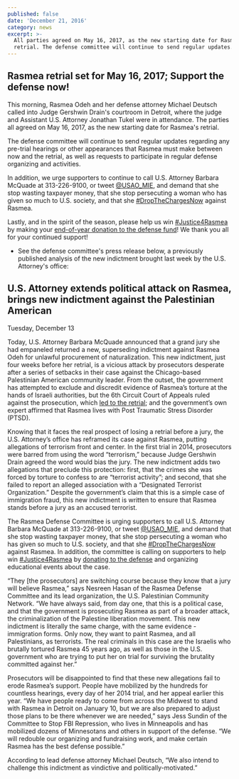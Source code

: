 ```yaml
---
published: false
date: 'December 21, 2016'
category: news
excerpt: >-
  All parties agreed on May 16, 2017, as the new starting date for Rasmea's
  retrial. The defense committee will continue to send regular updates.
---
```

## Rasmea retrial set for May 16, 2017; Support the defense now!

This morning, Rasmea Odeh and her defense attorney Michael Deutsch called into Judge Gershwin Drain's courtroom in Detroit, where the judge and Assistant U.S. Attorney Jonathan Tukel were in attendance.  The parties all agreed on May 16, 2017, as the new starting date for Rasmea's retrial.

The defense committee will continue to send regular updates regarding any pre-trial hearings or other appearances that Rasmea must make between now and the retrial, as well as requests to participate in regular defense organizing and activities.  

In addition, we urge supporters to continue to call U.S. Attorney Barbara McQuade at 313-226-9100, or tweet [@USAO_MIE](https://twitter.com/usao_mie), and demand that she stop wasting taxpayer money, that she stop persecuting a woman who has given so much to U.S. society, and that she [#DropTheChargesNow](https://twitter.com/hashtag/DropTheChargesNow?src=hash) against Rasmea.

Lastly, and in the spirit of the season, please help us win [#Justice4Rasmea](https://twitter.com/hashtag/Justice4Rasmea?src=hash) by making your [end-of-year donation to the defense fund](http://justice4rasmea.org/donate/)! We thank you all for your continued support!

* See the defense committee's press release below, a previously published analysis of the new indictment brought last week by the U.S. Attorney's office:

## U.S. Attorney extends political attack on Rasmea, brings new indictment against the Palestinian American

Tuesday, December 13

Today, U.S. Attorney Barbara McQuade announced that a grand jury she had empaneled returned a new, superseding indictment against Rasmea Odeh for unlawful procurement of naturalization. This new indictment, just four weeks before her retrial, is a vicious attack by prosecutors desperate after a series of setbacks in their case against the Chicago-based Palestinian American community leader. From the outset, the government has attempted to exclude and discredit evidence of Rasmea’s torture at the hands of Israeli authorities, but the 6th Circuit Court of Appeals ruled against the prosecution, which [led to the retrial](http://justice4rasmea.org/news/2016/06/14/more-victories-for-the-defense/); and the government’s own expert affirmed that Rasmea lives with Post Traumatic Stress Disorder (PTSD).

Knowing that it faces the real prospect of losing a retrial before a jury, the U.S. Attorney’s office has reframed its case against Rasmea, putting allegations of terrorism front and center. In the first trial in 2014, prosecutors were barred from using the word “terrorism,” because Judge Gershwin Drain agreed the word would bias the jury. The new indictment adds two allegations that preclude this protection: first, that the crimes she was forced by torture to confess to are “terrorist activity”; and second, that she failed to report an alleged association with a “Designated Terrorist Organization.” Despite the government’s claim that this is a simple case of immigration fraud, this new indictment is written to ensure that Rasmea stands before a jury as an accused terrorist.

The Rasmea Defense Committee is urging supporters to call U.S. Attorney Barbara McQuade at 313-226-9100, or tweet [@USAO_MIE](https://twitter.com/usao_mie), and demand that she stop wasting taxpayer money, that she stop persecuting a woman who has given so much to U.S. society, and that she [#DropTheChargesNow](https://twitter.com/hashtag/DropTheChargesNow?src=hash) against Rasmea. In addition, the committee is calling on supporters to help win [#Justice4Rasmea](https://twitter.com/hashtag/Justice4Rasmea?src=hash) by [donating to the defense](http://justice4rasmea.org/donate/) and organizing educational events about the case.

“They [the prosecutors] are switching course because they know that a jury will believe Rasmea,” says Nesreen Hasan of the Rasmea Defense Committee and its lead organization, the U.S. Palestinian Community Network. “We have always said, from day one, that this is a political case, and that the government is prosecuting Rasmea as part of a broader attack, the criminalization of the Palestine liberation movement. This new indictment is literally the same charge, with the same evidence - immigration forms. Only now, they want to paint Rasmea, and all Palestinians, as terrorists. The real criminals in this case are the Israelis who brutally tortured Rasmea 45 years ago, as well as those in the U.S. government who are trying to put her on trial for surviving the brutality committed against her.”

Prosecutors will be disappointed to find that these new allegations fail to erode Rasmea’s support. People have mobilized by the hundreds for countless hearings, every day of her 2014 trial, and her appeal earlier this year. “We have people ready to come from across the Midwest to stand with Rasmea in Detroit on January 10, but we are also prepared to adjust those plans to be there whenever we are needed,” says Jess Sundin of the Committee to Stop FBI Repression, who lives in Minneapolis and has mobilized dozens of Minnesotans and others in support of the defense. “We will redouble our organizing and fundraising work, and make certain Rasmea has the best defense possible.”

According to lead defense attorney Michael Deutsch, “We also intend to challenge this indictment as vindictive and politically-motivated.”